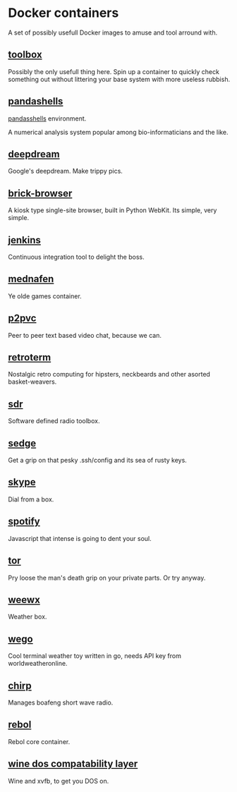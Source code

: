 # Docker containers 

A set of possibly usefull Docker images to amuse and tool arround with.

## [toolbox](toolbox/)
Possibly the only usefull thing here. Spin up a container to quickly check something out without
littering your base system with more useless rubbish.

## [pandashells](pandasshells/)
[pandasshells](https://github.com/robdmc/pandashells) environment.

A numerical analysis system popular among bio-informaticians and the like.

## [deepdream](deepdream/)
Google's deepdream. Make trippy pics.

## [brick-browser](brick-browser/)
A kiosk type single-site browser, built in Python WebKit.
Its simple, very simple.

## [jenkins](jenkins/)
Continuous integration tool to delight the boss.
 
## [mednafen](mednafen/)
Ye olde games container.

## [p2pvc](p2pvc/)
Peer to peer text based video chat, because we can.

## [retroterm](retroterm/)
Nostalgic retro computing for hipsters, neckbeards and other asorted basket-weavers.

## [sdr](sdr/)
Software defined radio toolbox.

## [sedge](sedge/)
Get a grip on that pesky .ssh/config and its sea of rusty keys.

## [skype](skype/)
Dial from a box.

## [spotify](spotify/)
Javascript that intense is going to dent your soul.

## [tor](tor/)
Pry loose the man's death grip on your private parts. Or try anyway.

## [weewx](weewx/)
Weather box.

## [wego](wego/)
Cool terminal weather toy written in go, needs API key from worldweatheronline.

## [chirp](chirp/)
Manages boafeng short wave radio.

## [rebol](rebol/)
Rebol core container.

## [wine dos compatability layer](wine/)
Wine and xvfb, to get you DOS on.


